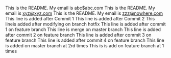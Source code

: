 This is the README. My email is abc$abc.com
This is the README. My email is xyz@xyz.com
This is the README. My email is zzz@nowhere.com
This line is added after Commit 1
This line is added after Commit 2
This lineis added after modifying on branch hotfix
This line is added after commit 1 on feature branch
This line is merge on master branch
This line is added after commit 2 on feature branch
This line is added after commit 3 on feature branch
This line is added after commit 4 on feature branch
This line is added on master branch at 2rd times
This is is add on feature branch at 1 times
